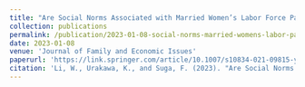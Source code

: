 ```yaml
---
title: "Are Social Norms Associated with Married Women’s Labor Force Participation? A Comparison of Japan and the United States"
collection: publications
permalink: /publication/2023-01-08-social-norms-married-womens-labor-participation
date: 2023-01-08
venue: 'Journal of Family and Economic Issues'
paperurl: 'https://link.springer.com/article/10.1007/s10834-021-09815-y'
citation: 'Li, W., Urakawa, K., and Suga, F. (2023). "Are Social Norms Associated with Married Women’s Labor Force Participation? A Comparison of Japan and the United States." <i>Journal of Family and Economic Issues</i>, 44(1), 193-205.'
---
```



<!-- Although the social-economic status of women has improved worldwide, with several factors reducing gender differences in labor participation and income equality, a substantial gender gap persists. The goal of this study is to determine how the gender gap is associated with social norms. Specifically, within the context of gender roles, we examine the social norm that wives should not earn more than their husbands. We estimate a model that explains wives’ labor force participation in terms of the probability of wives earning more than their husbands by applying an estimation procedure that accounts for potential bias arising from self-selection into employment. Since the impact of social norms can vary in different cultural contexts, we compare the estimation results using datasets obtained from surveys conducted in Japan and the US—representing Eastern and Western cultures, respectively. Our results indicate that a 10 percentage point increase in the probability of wives earning more than their husbands is associated with an 8 percentage point decrease in their labor force participation rate in Japan, whereas the probability of wives earning more is not significant when the model is estimated using U.S. data. Thus, wives’ labor force participation decisions can be related to the social norm more closely in Japan than in the US, reflecting the different social status of women in these countries. -->

<!-- Keywords: Gender roles, Female labor market participation, Labor supply, Relative income, Social norms  -->
